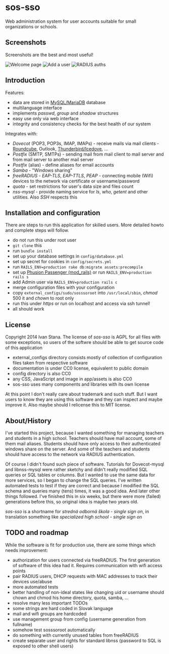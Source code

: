 sos-sso
=======

Web administration system for user accounts suitable for small organizations or schools.

## Screenshots ##

Screenshots are the best and most useful!

![Welcome page](http://myrtana.sk/sos-sso/welcome-page.jpg)
![Add a user](http://myrtana.sk/sos-sso/add-user.jpg)
![RADIUS auths](http://myrtana.sk/sos-sso/radpostauth.jpg)

## Introduction ##

Features:

- data are stored in [MySQL/MariaDB](https://mariadb.org/) database
- multilanguage interface
- implements *passwd*, *group* and *shadow* structures
- easy use only via web interface
- integrity and consistency checks for the best health of our system

Integrates with:

- *Dovecot* (POP3, POP3s, IMAP, IMAPs) - receive mails via mail clients - [Roundcube](http://roundcube.net/), Outlook, [Thunderbird/Icedove](https://www.mozilla.org/en-US/thunderbird/all.html), ...
- *Postfix* (SMTP, SMTPs) - sending mail from mail client to mail server and from mail server to another mail server
- *Postfix* (alias) - define aliases for email accounts
- *Samba* - "Windows sharing"
- *freeRADIUS* - *EAP-TLS*, *EAP-TTLS*, *PEAP* - connecting mobile (Wifi) devices to the network via certificate or username/password
- *quota* - set restrictions for user's data size and files count
- *nss-mysql* - provide naming service for *ls*, *who*, *getent* and other utilities. Also *SSH* respects this

## Installation and configuration ##

There are steps to run this application for skilled users. More detailed howto and complete steps will follow.

- do not run this under root user
- `git clone` this
- run `bundle install`
- set up your database settings in `config/database.yml`
- set up secret for cookies in `config/secrets.yml`
- run `RAILS_ENV=production rake db:migrate assets:precompile`
- set up [Phusion Passenger (mod_rails)](https://www.phusionpassenger.com/) or run `RAILS_ENV=production rails s`
- add Admin user via `RAILS_ENV=production rails c`
- merge configuration files with your configuration
- copy `external_configs/sudo/sosssoroot` into `/usr/local/sbin`, *chmod* 500 it and *chown* to root only
- run this under *https* or run on localhost and access via ssh tunnel!
- all should work

## License ##

Copyright 2014 Ivan Stana. The license of *sos-sso* is AGPL for all files with some exceptions, so users of the softwre should be able to get source code of this application

- external_configs directory consists mostly of collection of configuration files taken from respective software
- documentation is under CC0 license, equivalent to public domain
- config directory is also CC0
- any CSS, JavaScript and image in app/assets is also CC0
- sos-sso uses many components and libraries with its own license

At this point I don't really care about trademark and such stuff. But I want users to know they are using this software and they can inspect and maybe improve it. Also maybe should I relicense this to MIT license.

## About/History ##

I've started this project, because I wanted something for managing teachers and students in a high school. Teachers should have mail account, some of them mail aliases. Students should have only access to their authenticated windows share on the server. And some of the teachers and students should have access to the network via RADIUS authentication.

Of course I didn't found such piece of software. Tutorials for Dovecot-mysql and libnss-mysql were rather sketchy and didn't really modified SQL queries or SQL tables or columns. But I wanted to use the same data for more services, so I began to change the SQL queries. I've written automated tests to test if they are correct and because I modified the SQL schema and queries many (tens) times, it was a good idea. And later other things followed. I've finished this in six weeks, but there were more (failed) generations before this, so original idea is maybe two years old.

*sos-sso* is a shortname for *stredná odborná škola - single sign on*, in translation something like *specialized high school - single sign on*

## TODO and roadmap ##

While the software is fit for production use, there are some things which needs improvement:

- authorization for users connected via freeRADIUS. The first generation of software of this idea had it. Requires communication with wifi access points
- pair RADIUS users, DHCP requests with MAC addresses to track their devices use/abuse
- more automated tests
- better handling of non-ideal states like changing uid or username should chown and chmod his home directory, quota, samba, ...
- resolve many less important TODOs
- some strings are hard coded in Slovak language
- mail and wifi groups are hardcoded
- use management group from config (username generation from fullname)
- somehow test sosssoroot automatically
- do something with currently unused tables from freeRADIUS
- create separate user and rights for standard libnss (password to SQL is exposed to other shell users)
